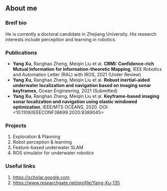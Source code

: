 ## About me

### Breif bio

He is currently a doctoral candidate in Zhejiang University. His research interests include perception and learning in robotics.

### Publications

- **Yang Xu**, Ranghao Zheng, Meiqin Liu et al. **CRMI: Confidence-rich Mutual Information for Information-theoretic Mapping**, IEEE Robotics and Automation Letter (RAL) with IROS, 2021 (Under Review)
- **Yang Xu**, Ranghao Zheng, Meiqin Liu et al. **Robust inertial-aided underwater localization and navigation based on imaging sonar keyframes**, Ocean Engineering, 2021 (Submitted)
- **Yang Xu**, Ranghao Zheng, Meiqin Liu et al. **Keyframe-based imaging sonar localization and navigation using elastic windowed optimization**, IEEE/MTS OCEANS, 2020. DOI: <10.1109/IEEECONF38699.2020.9389045>

### Projects

1. Exploration & Planning
2. Robot perception & learning
3. Feature-based underwater SLAM
4. ROS simulator for underwater robotics

### Useful links

1. <https://scholar.google.com>
2. <https://www.researchgate.net/profile/Yang-Xu-135>
